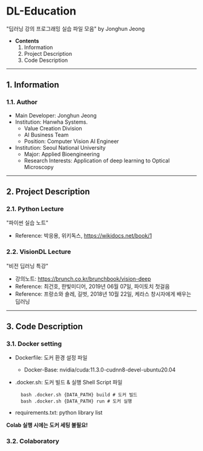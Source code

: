 # DL-Education
"딥러닝 강의 프로그래밍 실습 파일 모음"
by Jonghun Jeong
* **Contents**
    1. Information
    2. Project Description
    3. Code Description

---
## 1. Information

### 1.1. Author
* Main Developer: Jonghun Jeong
* Institution: Hanwha Systems.
    - Value Creation Division
    - AI Business Team
    - Position: Computer Vision AI Engineer
* Institution: Seoul National University
    - Major: Applied Bioengineering
    - Research Interests: Application of deep learning to Optical Microscopy

---
## 2. Project Description
### 2.1. Python Lecture
"파이썬 실습 노트"
* Reference: 박응용, 위키독스, https://wikidocs.net/book/1

### 2.2. VisionDL Lecture
"비전 딥러닝 특강"
* 강의노트: https://brunch.co.kr/brunchbook/vision-deep
* Reference: 최건호, 한빛미디어, 2019년 06월 07일, 파이토치 첫걸음
* Reference: 프랑소와 숄레, 길벗, 2018년 10월 22일, 케라스 창시자에게 배우는 딥러닝

---
## 3. Code Description

### 3.1. Docker setting
* Dockerfile: 도커 환경 설정 파일
    - Docker-Base: nvidia/cuda:11.3.0-cudnn8-devel-ubuntu20.04
* .docker.sh: 도커 빌드 & 실행 Shell Script 파일

        bash .docker.sh {DATA_PATH} build # 도커 빌드
        bash .docker.sh {DATA_PATH} run # 도커 실행

* requirements.txt: python library list

**Colab 실행 시에는 도커 세팅 불필요!**

### 3.2. Colaboratory

